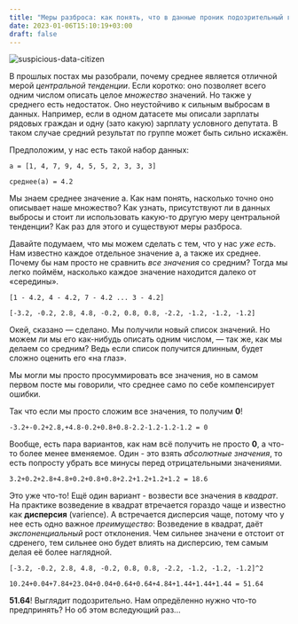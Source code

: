 ```yaml
---
title: "Меры разброса: как понять, что в данные проник подозрительный гражданин?"
date: 2023-01-06T15:10:19+03:00
draft: false
---
```


![suspicious-data-citizen](/images/posts/suspicious-citizen.png)

В прошлых постах мы разобрали, почему среднее является отличной мерой *центральной тенденции*. 
Если коротко: оно позволяет всего одним числом описать целое *множество* значений.
Но также у среднего есть недостаток. 
Оно неустойчиво к сильным выбросам в данных. 
Например, если в одном датасете мы описали зарплаты рядовых граждан и одну (зато какую) зарплату условного депутата.
В таком случае средний результат по группе может быть сильно искажён.

Предположим, у нас есть такой набор данных:


```
a = [1, 4, 7, 9, 4, 5, 5, 2, 3, 3, 3]

среднее(а) = 4.2
```

Мы знаем среднее значение а. 
Как нам понять, насколько точно оно описывает наше множество?
Как узнать, присутствуют ли в данных выбросы и стоит ли использовать какую-то другую меру центральной тенденции?
Как раз для этого и существуют меры разброса.

Давайте подумаем, что мы можем сделать с тем, что у нас *уже есть*.
Нам известно каждое отдельное значение а, а также их среднее.
Почему бы нам просто не сравнить *все значения* со средним? Тогда мы легко поймём, насколько каждое значение находится далеко от «середины».

```
[1 - 4.2, 4 - 4.2, 7 - 4.2 ... 3 - 4.2]

[-3.2, -0.2, 2.8, 4.8, -0.2, 0.8, 0.8, -2.2, -1.2, -1.2, -1.2]
```

Окей, сказано — сделано.
Мы получили новый список значений. 
Но можем ли мы его как-нибудь описать одним числом, — так же, как мы делаем со средним?
Ведь если список получится длинным, будет сложно оценить его «на глаз».

Мы могли мы просто просуммировать все значения, но в самом первом посте мы говорили, что среднее само по себе компенсирует ошибки. 

Так что если мы просто сложим все значения, то получим **0**!

```
-3.2+-0.2+2.8,+4.8-0.2+0.8+0.8-2.2-1.2-1.2-1.2 = 0
```

Вообще, есть пара вариантов, как нам всё получить не просто **0**, а что-то более менее вменяемое.
Один - это взять *абсолютные значения*, то есть попросту убрать все минусы перед отрицательными значениями.

```
3.2+0.2+2.8+4.8+0.2+0.8+0.8+2.2+1.2+1.2+1.2 = 18.6
```
Это уже что-то!
Ещё один вариант - возвести все значения в *квадрат*.
На практике возведение в квадрат втречается гораздо чаще и известно как **дисперсия** (varience).
А встречается дисперсия чаще, потому что у нее есть одно важное *преимущество*:
Возведение в квадрат, даёт *экспоненциальный* рост отклонения. 
Чем сильнее значени е отстоит от сдренего, тем сильнее оно будет влиять на дисперсию, тем самым делая её более наглядной.

```
[-3.2, -0.2, 2.8, 4.8, -0.2, 0.8, 0.8, -2.2, -1.2, -1.2, -1.2]^2

10.24+0.04+7.84+23.04+0.04+0.64+0.64+4.84+1.44+1.44+1.44 = 51.64
```
**51.64**!
Выглядит подозрительно.
Нам опредёленно нужно что-то предпринять? Но об этом вследующий раз...
 
